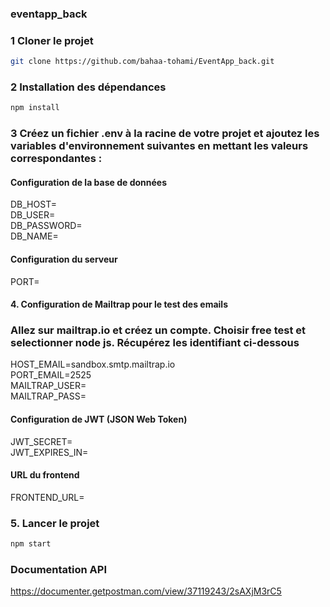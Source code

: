 ### eventapp_back

### 1 Cloner le projet

```bash
git clone https://github.com/bahaa-tohami/EventApp_back.git
```

### 2 Installation des dépendances

```bash
npm install
```

### 3 Créez un fichier .env à la racine de votre projet et ajoutez les variables d'environnement suivantes en mettant les valeurs correspondantes :

#### Configuration de la base de données
DB_HOST=  
DB_USER=  
DB_PASSWORD=  
DB_NAME=  

#### Configuration du serveur
PORT=  

#### 4. Configuration de Mailtrap pour le test des emails
### Allez sur mailtrap.io et créez un compte. Choisir free test et selectionner node js. Récupérez les identifiant ci-dessous
HOST_EMAIL=sandbox.smtp.mailtrap.io  
PORT_EMAIL=2525  
MAILTRAP_USER=  
MAILTRAP_PASS=  

#### Configuration de JWT (JSON Web Token)
JWT_SECRET=  
JWT_EXPIRES_IN=  

#### URL du frontend
FRONTEND_URL=  

### 5. Lancer le projet

```bash
npm start
```
### Documentation API 
https://documenter.getpostman.com/view/37119243/2sAXjM3rC5

